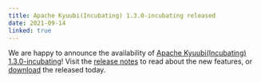 ```yaml
---
title: Apache Kyuubi(Incubating) 1.3.0-incubating released
date: 2021-09-14
linked: true
---
```

<!---
  Licensed under the Apache License, Version 2.0 (the "License");
  you may not use this file except in compliance with the License.
  You may obtain a copy of the License at

   http://www.apache.org/licenses/LICENSE-2.0

  Unless required by applicable law or agreed to in writing, software
  distributed under the License is distributed on an "AS IS" BASIS,
  WITHOUT WARRANTIES OR CONDITIONS OF ANY KIND, either express or implied.
  See the License for the specific language governing permissions and
  limitations under the License. See accompanying LICENSE file.
-->

We are happy to announce the availability of [Apache Kyuubi(Incubating) 1.3.0-incubating](/release/1.3.0-incubating.html)! Visit the [release notes](/release/1.3.0-incubating.html) to read about the new features, or [download](/release/1.3.0-incubating.html) the released today.
